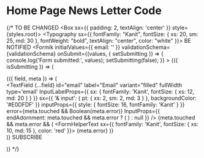 # Home Page News Letter Code

 {/* TO BE CHANGED
          <Box sx={{ padding: 2, textAlign: 'center' }} style={styles.root}>
            <Grid container spacing={2} justifyContent="center">
              <Grid item xs={12} md={4}>
                <Typography sx={{ fontFamily: "Kanit", fontSize: { xs: 20, sm: 25, md: 30 }, fontWeight: "bold", textAlign: "center", color: "white" }}>
                  BE NOTIFIED
                </Typography>
              </Grid>
              <Grid item xs={12} md={6}>
                <Formik
                  initialValues={{ email: '' }}
                  validationSchema={validationSchema}
                  onSubmit={(values, { setSubmitting }) => {
                    console.log('Form submitted:', values);
                    setSubmitting(false);
                  }}
                >
                  {({ isSubmitting }) => (
                    <Form>
                      <Grid container spacing={2}>
                        <Grid item xs={12} sm={12} md={8}>
                          <Field name="email">
                            {({ field, meta }) => (
                              <div>
                                <TextField
                                  {...field}
                                  id="email"
                                  label="Email"
                                  variant="filled"
                                  fullWidth
                                  type='email'
                                  InputLabelProps={{ sx: { fontFamily: 'Kanit', fontSize: { xs: 12, md: 20 } } }}
                                  sx={{
                                    '& input': { pt: { xs: 2, sm: 2, md: 3 } },
                                    backgroundColor: '#E0DFDF'
                                  }}
                                  inputProps={{ style: { fontSize: 16, fontFamily: 'Kanit' } }}
                                  error={meta.touched && Boolean(meta.error)}
                                  InputProps={{
                                    endAdornment: meta.touched && meta.error ? (
                                      <InputAdornment position="end">
                                        <IconButton>
                                          <Warning color="error" />
                                        </IconButton>
                                      </InputAdornment>
                                    ) : null
                                  }}
                                />
                                {meta.touched && meta.error && (
                                  <FormHelperText sx={{ fontFamily: 'Kanit', fontSize: { xs: 10, md: 15 }, color: 'red' }}>
                                    {meta.error}
                                  </FormHelperText>
                                )}
                              </div>
                            )}
                          </Field>
                        </Grid>
                        <Grid item xs={12} sm={12} md={4}>
                          <FilledButton disabled={isSubmitting} type="submit">SUBSCRIBE</FilledButton>
                        </Grid>
                      </Grid>
                    </Form>
                  )}
                </Formik>
              </Grid>
            </Grid>
          </Box> */}
